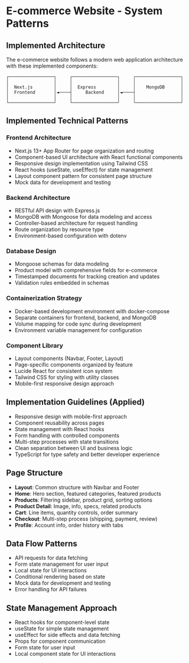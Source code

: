 # E-commerce Website - System Patterns

## Implemented Architecture

The e-commerce website follows a modern web application architecture with these implemented components:

```
┌─────────────────┐     ┌─────────────────┐     ┌─────────────────┐
│                 │     │                 │     │                 │
│  Next.js        │     │  Express        │     │    MongoDB      │
│  Frontend       │◄────┤     Backend     │◄────┤                 │
│                 │     │                 │     │                 │
└─────────────────┘     └─────────────────┘     └─────────────────┘
```

## Implemented Technical Patterns

### Frontend Architecture
- Next.js 13+ App Router for page organization and routing
- Component-based UI architecture with React functional components
- Responsive design implementation using Tailwind CSS
- React hooks (useState, useEffect) for state management
- Layout component pattern for consistent page structure
- Mock data for development and testing

### Backend Architecture
- RESTful API design with Express.js
- MongoDB with Mongoose for data modeling and access
- Controller-based architecture for request handling
- Route organization by resource type
- Environment-based configuration with dotenv

### Database Design
- Mongoose schemas for data modeling
- Product model with comprehensive fields for e-commerce
- Timestamped documents for tracking creation and updates
- Validation rules embedded in schemas

### Containerization Strategy
- Docker-based development environment with docker-compose
- Separate containers for frontend, backend, and MongoDB
- Volume mapping for code sync during development
- Environment variable management for configuration

### Component Library
- Layout components (Navbar, Footer, Layout)
- Page-specific components organized by feature
- Lucide React for consistent icon system
- Tailwind CSS for styling with utility classes
- Mobile-first responsive design approach

## Implementation Guidelines (Applied)
- Responsive design with mobile-first approach
- Component reusability across pages
- State management with React hooks
- Form handling with controlled components
- Multi-step processes with state transitions
- Clean separation between UI and business logic
- TypeScript for type safety and better developer experience

## Page Structure
- **Layout**: Common structure with Navbar and Footer
- **Home**: Hero section, featured categories, featured products
- **Products**: Filtering sidebar, product grid, sorting options
- **Product Detail**: Image, info, specs, related products
- **Cart**: Line items, quantity controls, order summary
- **Checkout**: Multi-step process (shipping, payment, review)
- **Profile**: Account info, order history with tabs

## Data Flow Patterns
- API requests for data fetching
- Form state management for user input
- Local state for UI interactions
- Conditional rendering based on state
- Mock data for development and testing
- Error handling for API failures

## State Management Approach
- React hooks for component-level state
- useState for simple state management
- useEffect for side effects and data fetching
- Props for component communication
- Form state for user input
- Local component state for UI interactions 
